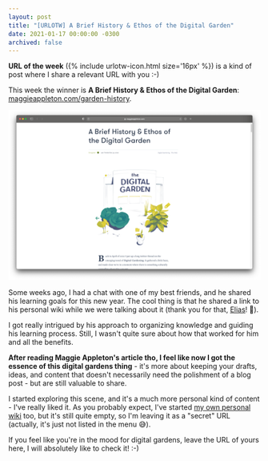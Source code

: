 ```yaml
---
layout: post
title: "[URLOTW] A Brief History & Ethos of the Digital Garden"
date: 2021-01-17 00:00:00 -0300
archived: false
---
```


<p>
  <b>URL of the week</b> ({% include urlotw-icon.html size='16px' %}) is a kind of post where I share a relevant URL with you :-)
</p>

This week the winner is **A Brief History & Ethos of the Digital Garden**:
[maggieappleton.com/garden-history](https://maggieappleton.com/garden-history).

[![maggieappleton.com/garden-history post screenshot](/assets/urlotw-digital-garden.png "maggieappleton.com/garden-history post screenshot")](/assets/urlotw-digital-garden.png)

Some weeks ago, I had a chat with one of my best friends, and he shared his learning goals for this new year. The cool thing is that he shared a link to his personal wiki while we were talking about it (thank you for that, [Elias](https://www.elias.sh)! 🎉).

I got really intrigued by his approach to organizing knowledge and guiding his learning process. Still, I wasn't quite sure about how that worked for him and all the benefits.

**After reading Maggie Appleton's article tho, I feel like now I got the essence of this digital gardens thing** - it's more about keeping your drafts, ideas, and content that doesn't necessarily need the polishment of a blog post - but are still valuable to share.

I started exploring this scene, and it's a much more personal kind of content - I've really liked it. As you probably expect, I've started [my own personal wiki](/wiki) too, but it's still quite empty, so I'm leaving it as a "secret" URL (actually, it's just not listed in the menu 😅).

If you feel like you're in the mood for digital gardens, leave the URL of yours here, I will absolutely like to check it! :-)
